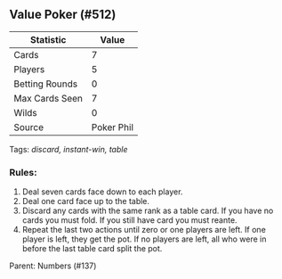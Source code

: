 ## Value Poker (#512)

|Statistic|Value|
|---------|-----|
|Cards|7|
|Players|5|
|Betting Rounds|0|
|Max Cards Seen|7|
|Wilds|0|
|Source|Poker Phil|
Tags: *discard, instant-win, table*
### Rules:
1. Deal seven cards face down to each player.
2. Deal one card face up to the table.
3. Discard any cards with the same rank as a table card. If you have no cards you must fold. If you still have card you must reante.
4. Repeat the last two actions until zero or one players are left. If one player is left, they get the pot. If no players are left, all who were in before the last table card split the pot.

Parent: Numbers (#137)


